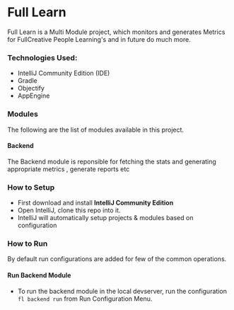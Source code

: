 # Full Learn
Full Learn is a Multi Module project, which monitors and generates Metrics for FullCreative People Learning's and in future do much more.

### Technologies Used:

- IntelliJ Community Edition (IDE)
- Gradle
- Objectify 
- AppEngine 

### Modules

The following are the list of modules available in this project.

#### Backend

The Backend module is reponsible for fetching the stats and generating appropriate metrics , generate reports etc

### How to Setup

- First download and install **IntelliJ Community Edition**
- Open IntelliJ, clone this repo into it. 
- IntelliJ will automatically setup projects & modules based on configuration

### How to Run
By default run configurations are added for few of the common operations. 

#### Run Backend Module 

- To run the backend module in the local devserver, run the configuration `fl backend run` from Run Configuration Menu.
